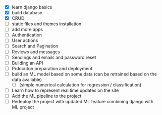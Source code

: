 - [x] learn django basics
- [x] build database
- [x] CRUD
- [ ] static files and themes installation
- [ ] add more apps
- [ ] Authentication
- [ ] User actions
- [ ] Search and Pagination
- [ ] Reviews and messages
- [ ] Sendings and emails and password reset
- [ ] Building an API
- [ ] Prdocuton preparation and deployment
- [ ] build an ML model based on some data (can be retrained based on the data available)
  - [ ] (simple numerical calculation for regression / classification)
- [ ] Learn how to represent real time updates on the site
- [ ] Add the ML pipeline to the project
- [ ] Redeploy the project with updated ML feature combining django with ML project